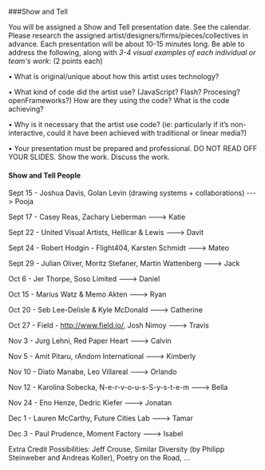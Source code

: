 ###Show and Tell

You will be assigned a Show and Tell presentation date. See the calendar. Please research the assigned artist/designers/firms/pieces/collectives in advance. Each presentation will be about 10-15 minutes long. Be able to address the following, along with *3-4 visual examples of each individual or team's work*: (2 points each)

• What is original/unique about how this artist uses technology? 

• What kind of code did the artist use?  (JavaScript? Flash? Procesing? openFrameworks?) How are they using the code? What is the code achieving?

• Why is it necessary that the artist use code?  (ie: particularly if it’s non-interactive, could it have been achieved with traditional or linear media?)

• Your presentation must be prepared and professional. DO NOT READ OFF YOUR SLIDES. Show the work. Discuss the work.

#### Show and Tell People

Sept 15 - Joshua Davis, Golan Levin (drawing systems + collaborations) ---> Pooja

Sept 17 -  Casey Reas, Zachary Lieberman ---> Katie

Sept 22 - United Visual Artists, Hellicar & Lewis ---> Davit

Sept 24 - Robert Hodgin - Flight404, Karsten Schmidt ---> Mateo

Sept 29 - Julian Oliver, Moritz Stefaner, Martin Wattenberg ---> Jack

Oct 6 -  Jer Thorpe, Soso Limited ---> Daniel

Oct 15 - Marius Watz & Memo Akten ---> Ryan

Oct 20 - Seb Lee-Delisle & Kyle McDonald ---> Catherine

Oct 27 - Field - http://www.field.io/, Josh Nimoy ---> Travis

Nov 3 - Jurg Lehni, Red Paper Heart   ---> Calvin

Nov 5 - Amit Pitaru, rAndom International  ---> Kimberly

Nov 10 -  Diato Manabe, Leo Villareal ---> Orlando

Nov 12 - Karolina Sobecka, N-e-r-v-o-u-s-S-y-s-t-e-m ---> Bella

Nov 24 - Eno Henze, Dedric Kiefer ---> Jonatan 

Dec 1 - Lauren McCarthy, Future Cities Lab ---> Tamar

Dec 3 - Paul Prudence, Moment Factory ---> Isabel

Extra Credit Possibilities:  Jeff Crouse, Similar Diversity (by Philipp Steinweber and Andreas Koller), Poetry on the Road, ...